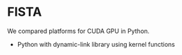 # FISTA

We compared platforms for CUDA GPU in Python.
  - Python with dynamic-link library using kernel functions
